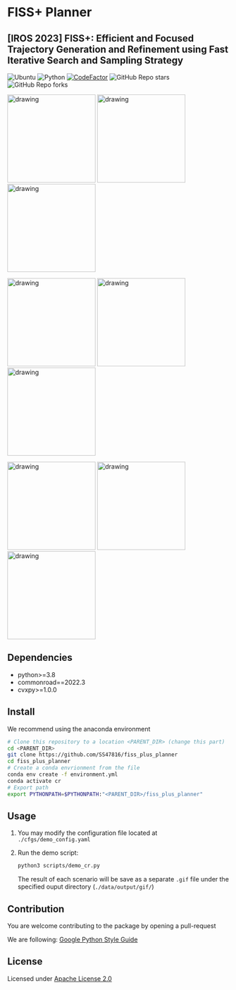 # FISS+ Planner

## [IROS 2023] FISS+: Efficient and Focused Trajectory Generation and Refinement using Fast Iterative Search and Sampling Strategy

![Ubuntu](https://img.shields.io/badge/OS-Ubuntu-informational?style=flat&logo=ubuntu&logoColor=white&color=2bbc8a)
![Python](https://img.shields.io/badge/Code-Python-informational?style=flat&logo=Python&logoColor=white&color=2bbc8a)
[![CodeFactor](https://www.codefactor.io/repository/github/ss47816/lgsvl_utils/badge)](https://www.codefactor.io/repository/github/ss47816/fiss_plus_planner)
![GitHub Repo stars](https://img.shields.io/github/stars/ss47816/fiss_plus_planner?color=FFE333)
![GitHub Repo forks](https://img.shields.io/github/forks/ss47816/fiss_plus_planner?color=FFE333)

<p float="left">
  <img src="media/FOP+/DEU_Flensburg-1_1_T-1.gif" alt="drawing" width="200"/>
  <img src="media/FISS/DEU_Flensburg-1_1_T-1.gif" alt="drawing" width="200"/>
  <img src="media/FISS+/DEU_Flensburg-1_1_T-1.gif" alt="drawing" width="200"/>
</p>

<p float="left">
  <img src="media/FOP+/DEU_Lohmar-54_1_T-1.gif" alt="drawing" width="200"/>
  <img src="media/FISS/DEU_Lohmar-54_1_T-1.gif" alt="drawing" width="200"/>
  <img src="media/FISS+/DEU_Lohmar-54_1_T-1.gif" alt="drawing" width="200"/>
</p>

<p float="left">
  <img src="media/FOP+/DEU_Lohmar-65_1_T-1.gif" alt="drawing" width="200"/>
  <img src="media/FISS/DEU_Lohmar-65_1_T-1.gif" alt="drawing" width="200"/>
  <img src="media/FISS+/DEU_Lohmar-65_1_T-1.gif" alt="drawing" width="200"/>
</p>

## Dependencies

- python>=3.8
- commonroad==2022.3
- cvxpy>=1.0.0

## Install

We recommend using the anaconda environment

```bash
# Clone this repository to a location <PARENT_DIR> (change this part)
cd <PARENT_DIR>
git clone https://github.com/SS47816/fiss_plus_planner
cd fiss_plus_planner
# Create a conda envrionment from the file
conda env create -f environment.yml
conda activate cr
# Export path
export PYTHONPATH=$PYTHONPATH:"<PARENT_DIR>/fiss_plus_planner"
```

## Usage

1. You may modify the configuration file located at `./cfgs/demo_config.yaml`
2. Run the demo script:

   ```bash
   python3 scripts/demo_cr.py
   ```

   The result of each scenario will be save as a separate `.gif` file under the specified ouput directory (`./data/output/gif/`)

## Contribution

You are welcome contributing to the package by opening a pull-request

We are following: [Google Python Style Guide](https://google.github.io/styleguide/pyguide.html#s2.2-imports)

## License

Licensed under [Apache License 2.0](https://github.com/SS47816/fiss_plus_planner/blob/main/LICENSE)
